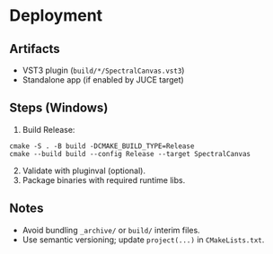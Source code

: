 # Deployment

## Artifacts

- VST3 plugin (`build/*/SpectralCanvas.vst3`)
- Standalone app (if enabled by JUCE target)

## Steps (Windows)

1. Build Release:
```
cmake -S . -B build -DCMAKE_BUILD_TYPE=Release
cmake --build build --config Release --target SpectralCanvas
```
2. Validate with pluginval (optional).
3. Package binaries with required runtime libs.

## Notes

- Avoid bundling `_archive/` or `build/` interim files.
- Use semantic versioning; update `project(...)` in `CMakeLists.txt`.

